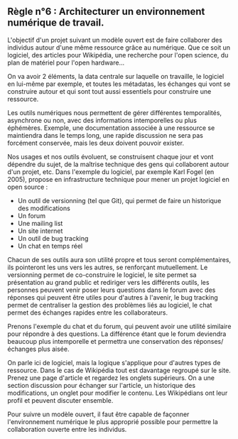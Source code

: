 ## Règle n°6 : Architecturer un environnement numérique de travail.

L'objectif d'un projet suivant un modèle ouvert est de faire collaborer des individus autour d'une même ressource grâce au numérique. Que ce soit un logiciel, des articles pour Wikipédia, une recherche pour l'open science, du plan de matériel pour l'open hardware...

On va avoir 2 éléments, la data centrale sur laquelle on travaille, le logiciel en lui-même par exemple, et toutes les métadatas, les échanges qui vont se construire autour et qui sont tout aussi essentiels pour construire une ressource.

Les outils numériques nous permettent de gérer différentes temporalités, asynchrone ou non, avec des informations intemporelles ou plus éphémères. Exemple, une documentation associée à une ressource se maintiendra dans le temps long, une rapide discussion ne sera pas forcément conservée, mais les deux doivent pouvoir exister.

Nos usages et nos outils évoluent, se construisent chaque jour et vont dépendre du sujet, de la maîtrise technique des gens qui collaborent autour d'un projet, etc. Dans l'exemple du logiciel, par exemple Karl Fogel (en 2005), propose en infrastructure technique pour mener un projet logiciel en open source :

- Un outil de versionning (tel que Git), qui permet de faire un historique des modifications
- Un forum
- Une mailing list
- Un site internet
- Un outil de bug tracking
- Un chat en temps réel

Chacun de ses outils aura son utilité propre et tous seront complémentaires, ils pointeront les uns vers les autres, se renforçant mutuellement. Le versionning permet de co-construire le logiciel, le site permet sa présentation au grand public et rediriger vers les différents outils, les personnes peuvent venir poser leurs questions dans le forum avec des réponses qui peuvent être utiles pour d'autres à l'avenir, le bug tracking permet de centraliser la gestion des problèmes liés au logiciel, le chat permet des échanges rapides entre les collaborateurs.

Prenons l'exemple du chat et du forum, qui peuvent avoir une utilité similaire pour répondre à des questions. La différence étant que le forum deviendra beaucoup plus intemporelle et permettra une conservation des réponses/échanges plus aisée.

On parle ici de logiciel, mais la logique s'applique pour d'autres types de ressource. Dans le cas de Wikipédia tout est davantage regroupé sur le site. Prenez une page d'article et regardez les onglets supérieurs. On a une section discussion pour échanger sur l'article, un historique des modifications, un onglet pour modifier le contenu. Les Wikipédians ont leur profil et peuvent discuter ensemble.

Pour suivre un modèle ouvert, il faut être capable de façonner l'environnement numérique le plus approprié possible pour permettre la collaboration ouverte entre les individus.
